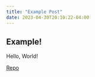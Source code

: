 ```yaml
---
title: "Example Post"
date: 2023-04-30T20:10:22-04:00
---
```


## Example!

Hello, World!

[Repo](https://github.com/Starfall-Community/Starfall-Community)
